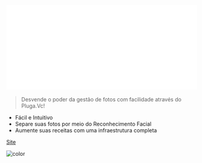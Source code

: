 <!-- _coverpage.md -->

![logo](_media/pluga.png)

> Desvende o poder da gestão de fotos com facilidade através do Pluga.Vc!

- Fácil e Intuitivo
- Separe suas fotos por meio do Reconhecimento Facial
- Aumente suas receitas com uma infraestrutura completa

[Site](https://print-one.com.br) 

![color](#f0f0f0)
